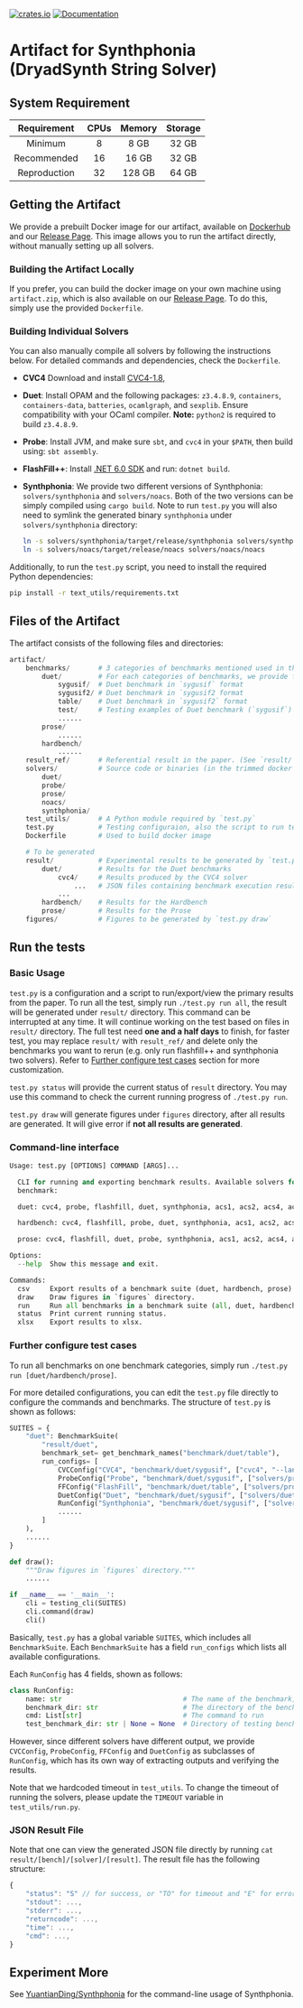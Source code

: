 [![crates.io](https://img.shields.io/crates/v/synthphonia-rs.svg)](https://crates.io/crates/synthphonia-rs)
[![Documentation](https://docs.rs/synthphonia-rs/badge.svg)](https://yuantianding.github.io/Synthphonia)

# Artifact for Synthphonia (DryadSynth String Solver)

## System Requirement

| Requirement  | CPUs | Memory | Storage |
| :--:         | :--: | :--:   | :--:    |
| Minimum      | 8    | 8 GB   | 32 GB   |
| Recommended  | 16   | 16 GB  | 32 GB   |
| Reproduction | 32   | 128 GB | 64 GB   |

## Getting the Artifact

We provide a prebuilt Docker image for our artifact, available on [Dockerhub](https://hub.docker.com/r/yuantianding/synthphonia) and our [Release Page](https://github.com/YuantianDing/Synthphonia/releases). This image allows you to run the artifact directly, without manually setting up all solvers.

### Building the Artifact Locally

If you prefer, you can build the docker image on your own machine using `artifact.zip`, which is also available on our [Release Page](https://github.com/YuantianDing/Synthphonia/releases). To do this, simply use the provided `Dockerfile`.

### Building Individual Solvers

You can also manually compile all solvers by following the instructions below. For detailed commands and dependencies, check the `Dockerfile`.

- **CVC4** Download and install [CVC4-1.8](https://github.com/CVC4/CVC4-archived/releases/tag/1.8),
- **Duet**: Install OPAM and the following packages: `z3.4.8.9`, `containers`, `containers-data`, `batteries`, `ocamlgraph`, and `sexplib`. Ensure compatibility with your OCaml compiler. **Note:** `python2` is required to build `z3.4.8.9`.
- **Probe**: Install JVM, and make sure `sbt`, and `cvc4` in your `$PATH`, then build using: `sbt assembly`.
- **FlashFill++**: Install [.NET 6.0 SDK](https://dotnet.microsoft.com/en-us/download/dotnet/6.0) and run: `dotnet build`.
- **Synthphonia**: We provide two different versions of Synthphonia: `solvers/synthphonia` and `solvers/noacs`. Both of the two versions can be simply compiled using `cargo build`. Note to run `test.py` you will also need to symlink the generated binary `synthphonia` under `solvers/synthphonia` directory:

    ```sh
    ln -s solvers/synthphonia/target/release/synthphonia solvers/synthphonia/synthphonia
    ln -s solvers/noacs/target/release/noacs solvers/noacs/noacs
    ```

Additionally, to run the `test.py` script, you need to install the required Python dependencies:
```sh
pip install -r text_utils/requirements.txt
```


## Files of the Artifact

The artifact consists of the following files and directories:

```py
artifact/
    benchmarks/       # 3 categories of benchmarks mentioned used in the paper
        duet/         # For each categories of benchmarks, we provide files of different format.
            sygusif/  # Duet benchmark in `sygusif` format
            sygusif2/ # Duet benchmark in `sygusif2 format
            table/    # Duet benchmark in `sygusif2` format
            test/     # Testing examples of Duet benchmark (`sygusif`)
            ......
        prose/
            ......
        hardbench/
            ......
    result_ref/       # Referential result in the paper. (See `result/` for more details)
    solvers/          # Source code or binaries (in the trimmed docker image) of the solvers
        duet/
        probe/
        prose/
        noacs/
        synthphonia/
    test_utils/       # A Python module required by `test.py`
    test.py           # Testing configuraion, also the script to run tests.
    Dockerfile        # Used to build docker image

    # To be generated
    result/           # Experimental results to be generated by `test.py run all`
        duet/         # Results for the Duet benchmarks
            cvc4/     # Results produced by the CVC4 solver
                ...   # JSON files containing benchmark execution results
            ...
        hardbench/    # Results for the Hardbench
        prose/        # Results for the Prose
    figures/          # Figures to be generated by `test.py draw`
```

## Run the tests

### Basic Usage

`test.py` is a configuration and a script to run/export/view the primary results from the paper. To run all the test, simply run `./test.py run all`, the result will be generated under `result/` directory. This command can be interrupted at any time. It will continue working on the test based on files in `result/` directory. The full test need **one and a half days** to finish, for faster test, you may replace `result/` with `result_ref/` and delete only the benchmarks you want to rerun (e.g. only run flashfill++ and synthphonia two solvers). Refer to [Further configure test cases](#further-configure-test-cases) section for more customization.

`test.py status` will provide the current status of `result` directory. You may use this command to check the current running progress of `./test.py run`.

`test.py draw` will generate figures under `figures` directory, after all results are generated. It will give error if **not all results are generated**.

### Command-line interface

```py
Usage: test.py [OPTIONS] COMMAND [ARGS]...

  CLI for running and exporting benchmark results. Available solvers for each
  benchmark:

  duet: cvc4, probe, flashfill, duet, synthphonia, acs1, acs2, acs4, acs8

  hardbench: cvc4, flashfill, probe, duet, synthphonia, acs1, acs2, acs4, acs8

  prose: cvc4, flashfill, duet, probe, synthphonia, acs1, acs2, acs4, acs8

Options:
  --help  Show this message and exit.

Commands:
  csv     Export results of a benchmark suite (duet, hardbench, prose) to csv.
  draw    Draw figures in `figures` directory.
  run     Run all benchmarks in a benchmark suite (all, duet, hardbench, prose).
  status  Print current running status.
  xlsx    Export results to xlsx.
```

### Further configure test cases

To run all benchmarks on one benchmark categories, simply run `./test.py run [duet/hardbench/prose]`.

For more detailed configurations, you can edit the `test.py` file directly to configure the commands and benchmarks. The structure of `test.py` is shown as follows:

```py
SUITES = {
    "duet": BenchmarkSuite(
        "result/duet",
        benchmark_set= get_benchmark_names("benchmark/duet/table"),
        run_configs= [
            CVCConfig("CVC4", "benchmark/duet/sygusif", ["cvc4", "--lang=sygus1"], test_benchmark_dir="benchmark/duet/test"),
            ProbeConfig("Probe", "benchmark/duet/sygusif", ["solvers/probe/exec.sh"], test_benchmark_dir="benchmark/duet/test"),
            FFConfig("FlashFill", "benchmark/duet/table", ["solvers/prose/exec"], test_benchmark_dir="benchmark/duet/test", display_name="FlashFill++"),
            DuetConfig("Duet", "benchmark/duet/sygusif", ["solvers/duet/exec.sh"], test_benchmark_dir="benchmark/duet/test"),
            RunConfig("Synthphonia", "benchmark/duet/sygusif", ["solvers/synthphonia/synthphonia", "--cfg", "solvers/synthphonia/test/test2map.sl"], test_benchmark_dir="benchmark/duet/test"),
            ......
        ]
    ),
    ......
}

def draw():
    """Draw figures in `figures` directory."""
    ......

if __name__ == '__main__':
    cli = testing_cli(SUITES)
    cli.command(draw)
    cli()
```

Basically, `test.py` has a global variable `SUITES`, which includes all `BenchmarkSuite`. Each `BenchmarkSuite` has a field `run_configs` which lists all available configurations.

Each `RunConfig` has 4 fields, shown as follows: 

```py
class RunConfig:
    name: str                              # The name of the benchmark, `test_utils` will convert this filed to `snake_case` as identifier.
    benchmark_dir: str                     # The directory of the benchmark to run.
    cmd: List[str]                         # The command to run
    test_benchmark_dir: str | None = None  # Directory of testing benchmarks.
```

However, since different solvers have different output, we provide `CVCConfig`, `ProbeConfig`, `FFConfig` and `DuetConfig` as subclasses of `RunConfig`, which has its own way of extracting outputs and verifying the results.

Note that we hardcoded timeout in `test_utils`. To change the timeout of running the solvers, please update the `TIMEOUT` variable in `test_utils/run.py`.

### JSON Result File

Note that one can view the generated JSON file directly by running `cat result/[bench]/[solver]/[result]`. The result file has the following structure:

```js
{
    "status": "S" // for success, or "TO" for timeout and "E" for error.
    "stdout": ...,
    "stderr": ...,
    "returncode": ...,
    "time": ...,
    "cmd": ...,
}
```

## Experiment More

See [YuantianDing/Synthphonia](https://github.com/YuantianDing/Synthphonia) for the command-line usage of Synthphonia.

